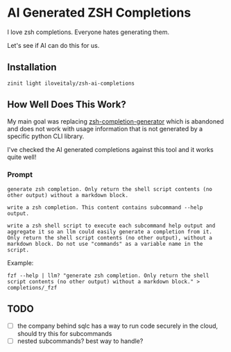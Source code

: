 # AI Generated ZSH Completions

I love zsh completions. Everyone hates generating them.

Let's see if AI can do this for us.

## Installation

```shell
zinit light iloveitaly/zsh-ai-completions
```

## How Well Does This Work?

My main goal was replacing [zsh-completion-generator](https://github.com/RobSis/zsh-completion-generator) which is abandoned and does not work with usage information that is not generated by a specific python CLI library.

I've checked the AI generated completions against this tool and it works quite well!

### Prompt

```
generate zsh completion. Only return the shell script contents (no other output) without a markdown block.

write a zsh completion. This content contains subcommand --help output.

write a zsh shell script to execute each subcommand help output and aggregate it so an llm could easily generate a completion from it. Only return the shell script contents (no other output), without a markdown block. Do not use "commands" as a variable name in the script.
```

Example:

```
fzf --help | llm? "generate zsh completion. Only return the shell script contents (no other output) without a markdown block." > completions/_fzf
```

## TODO

- [ ] the company behind sqlc has a way to run code securely in the cloud, should try this for subcommands
- [ ] nested subcommands? best way to handle?